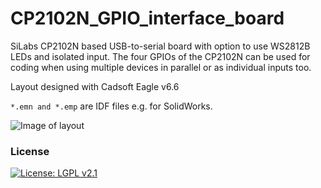 # CP2102N_GPIO_interface_board

SiLabs CP2102N based USB-to-serial board with option to use WS2812B LEDs and isolated input.
The four GPIOs of the CP2102N can be used for coding when using multiple devices in parallel or as individual inputs too.

Layout designed with Cadsoft Eagle v6.6

```*.emn and *.emp``` are IDF files e.g. for SolidWorks.

![Image of layout](./USB_GPIO_interface_V3.png)


### License
[![License: LGPL v2.1](https://img.shields.io/badge/License-LGPL%20v2.1-blue.svg)](https://www.gnu.org/licenses/lgpl-2.1)